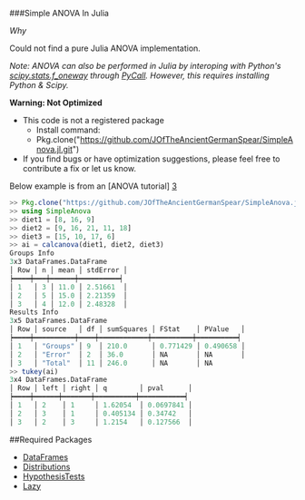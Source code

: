 ###Simple ANOVA In Julia

_Why_

Could not find a pure Julia ANOVA implementation.

_Note: ANOVA can also be performed in Julia by interoping with Python's [scipy.stats.f\_oneway][2] through [PyCall][1]. However, this requires installing Python & Scipy._


__Warning: Not Optimized__

* This code is not a registered package
  * Install command: 
  * Pkg.clone("https://github.com/JOfTheAncientGermanSpear/SimpleAnova.jl.git")
* If you find bugs or have optimization suggestions, please feel free to contribute a fix or let us know.


Below example is from an [ANOVA tutorial] [3]

```julia
>> Pkg.clone("https://github.com/JOfTheAncientGermanSpear/SimpleAnova.jl.git")
>> using SimpleAnova
>> diet1 = [8, 16, 9]
>> diet2 = [9, 16, 21, 11, 18]
>> diet3 = [15, 10, 17, 6]
>> ai = calcanova(diet1, diet2, diet3) 
Groups Info
3x3 DataFrames.DataFrame
│ Row │ n │ mean │ stdError │
┝━━━━┿━━━┿━━━━━━┿━━━━━━━━━━┥
│ 1   │ 3 │ 11.0 │ 2.51661  │
│ 2   │ 5 │ 15.0 │ 2.21359  │
│ 3   │ 4 │ 12.0 │ 2.48328  │
Results Info
3x5 DataFrames.DataFrame
│ Row │ source   │ df │ sumSquares │ FStat    │ PValue   │
┝━━━━┿━━━━━━━━━━┿━━━━┿━━━━━━━━━━━━┿━━━━━━━━━━┿━━━━━━━━━━┥
│ 1   │ "Groups" │ 9  │ 210.0      │ 0.771429 │ 0.490658 │
│ 2   │ "Error"  │ 2  │ 36.0       │ NA       │ NA       │
│ 3   │ "Total"  │ 11 │ 246.0      │ NA       │ NA
>> tukey(ai)
3x4 DataFrames.DataFrame
│ Row │ left │ right │ q        │ pval      │
┝━━━━┿━━━━━━┿━━━━━━━┿━━━━━━━━━━┿━━━━━━━━━━━┥
│ 1   │ 2    │ 1     │ 1.62054  │ 0.0697841 │
│ 2   │ 3    │ 1     │ 0.405134 │ 0.34742   │
│ 3   │ 2    │ 3     │ 1.2154   │ 0.127566  │
```


##Required Packages

* [DataFrames][4]
* [Distributions][5]
* [HypothesisTests][6]
* [Lazy][7]


[1]: https://github.com/stevengj/PyCall.jl
[2]: http://docs.scipy.org/doc/scipy/reference/generated/scipy.stats.f_oneway.html
[3]: http://people.stat.sc.edu/hendrixl/stat205/Lecture%20Notes/ANOVA%20S12.pdf
[4]: https://github.com/JuliaStats/DataFrames.jl
[5]: https://github.com/JuliaStats/Distributions.jl
[6]: https://github.com/JuliaStats/HypothesisTests.jl
[7]: https://github.com/MikeInnes/Lazy.jl
